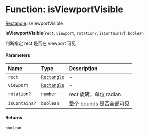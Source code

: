 # Function: isViewportVisible

[Rectangle](/auto-docs/free-layout-editor/modules/Rectangle.md).isViewportVisible

**isViewportVisible**(`rect`, `viewport`, `rotation?`, `isContains?`): `boolean`

判断指定 rect 是否在 viewport 可见

#### Parameters

| Name | Type | Description |
| :------ | :------ | :------ |
| `rect` | [`Rectangle`](/auto-docs/free-layout-editor/classes/Rectangle-1.md) | - |
| `viewport` | [`Rectangle`](/auto-docs/free-layout-editor/classes/Rectangle-1.md) | - |
| `rotation?` | `number` | rect 旋转，单位 radian |
| `isContains?` | `boolean` | 整个 bounds 是否全部可见 |

#### Returns

`boolean`
